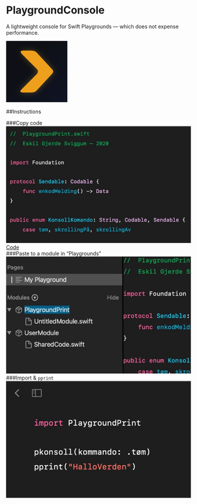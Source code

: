 # PlaygroundConsole
A lightweight console for Swift Playgrounds — which does not expense performance. 

![Appicon](./PlaygroundKonsoll/Assets.xcassets/AppIcon.appiconset/ios-83@2x~ipad.png)

##Instructions

###Copy code
![Copy code](./PlaygroundKonsoll/Kontrollerar/Instructions/Resources/CCodePKInstruct2.jpg)
[Code](./PlaygroundKonsoll/Kontrollerar/Instructions/Resources/pprint.txt)<br>
###Paste to a module in “Playgrounds”
![Paste to a module](./PlaygroundKonsoll/Kontrollerar/Instructions/Resources/MModPKInstruct2.jpg)
###Import & `pprint`
![Import & pprint](./PlaygroundKonsoll/Kontrollerar/Instructions/Resources/IaPPKInstruct.jpg)